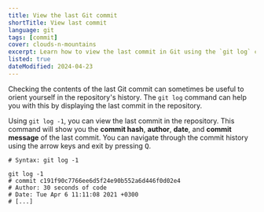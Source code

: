 ```yaml
---
title: View the last Git commit
shortTitle: View last commit
language: git
tags: [commit]
cover: clouds-n-mountains
excerpt: Learn how to view the last commit in Git using the `git log` command.
listed: true
dateModified: 2024-04-23
---
```


Checking the contents of the last Git commit can sometimes be useful to orient yourself in the repository's history. The `git log` command can help you with this by displaying the last commit in the repository.

Using `git log -1`, you can view the last commit in the repository. This command will show you the **commit hash**, **author**, **date**, and **commit message** of the last commit. You can navigate through the commit history using the arrow keys and exit by pressing <kbd>Q</kbd>.

```shell
# Syntax: git log -1

git log -1
# commit c191f90c7766ee6d5f24e90b552a6d446f0d02e4
# Author: 30 seconds of code
# Date: Tue Apr 6 11:11:08 2021 +0300
# [...]
```

